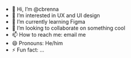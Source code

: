 - 👋 Hi, I’m @cbrenna
- 👀 I’m interested in UX and UI design
- 🌱 I’m currently learning Figma
- 💞️ I’m looking to collaborate on something cool
- 📫 How to reach me: email me
- 😄 Pronouns: He/him
- ⚡ Fun fact: ...

<!---
cbrenna/cbrenna is a ✨ special ✨ repository because its `README.md` (this file) appears on your GitHub profile.
You can click the Preview link to take a look at your changes.
--->
